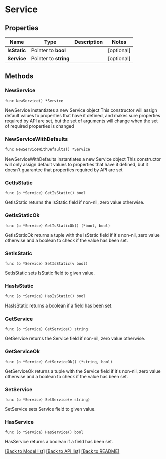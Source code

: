 # Service

## Properties

Name | Type | Description | Notes
------------ | ------------- | ------------- | -------------
**IsStatic** | Pointer to **bool** |  | [optional] 
**Service** | Pointer to **string** |  | [optional] 

## Methods

### NewService

`func NewService() *Service`

NewService instantiates a new Service object
This constructor will assign default values to properties that have it defined,
and makes sure properties required by API are set, but the set of arguments
will change when the set of required properties is changed

### NewServiceWithDefaults

`func NewServiceWithDefaults() *Service`

NewServiceWithDefaults instantiates a new Service object
This constructor will only assign default values to properties that have it defined,
but it doesn't guarantee that properties required by API are set

### GetIsStatic

`func (o *Service) GetIsStatic() bool`

GetIsStatic returns the IsStatic field if non-nil, zero value otherwise.

### GetIsStaticOk

`func (o *Service) GetIsStaticOk() (*bool, bool)`

GetIsStaticOk returns a tuple with the IsStatic field if it's non-nil, zero value otherwise
and a boolean to check if the value has been set.

### SetIsStatic

`func (o *Service) SetIsStatic(v bool)`

SetIsStatic sets IsStatic field to given value.

### HasIsStatic

`func (o *Service) HasIsStatic() bool`

HasIsStatic returns a boolean if a field has been set.

### GetService

`func (o *Service) GetService() string`

GetService returns the Service field if non-nil, zero value otherwise.

### GetServiceOk

`func (o *Service) GetServiceOk() (*string, bool)`

GetServiceOk returns a tuple with the Service field if it's non-nil, zero value otherwise
and a boolean to check if the value has been set.

### SetService

`func (o *Service) SetService(v string)`

SetService sets Service field to given value.

### HasService

`func (o *Service) HasService() bool`

HasService returns a boolean if a field has been set.


[[Back to Model list]](../README.md#documentation-for-models) [[Back to API list]](../README.md#documentation-for-api-endpoints) [[Back to README]](../README.md)



